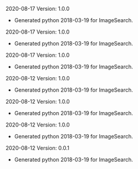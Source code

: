 2020-08-17 Version: 1.0.0
- Generated python 2018-03-19 for ImageSearch.

2020-08-17 Version: 1.0.0
- Generated python 2018-03-19 for ImageSearch.

2020-08-17 Version: 1.0.0
- Generated python 2018-03-19 for ImageSearch.

2020-08-12 Version: 1.0.0
- Generated python 2018-03-19 for ImageSearch.

2020-08-12 Version: 1.0.0
- Generated python 2018-03-19 for ImageSearch.

2020-08-12 Version: 1.0.0
- Generated python 2018-03-19 for ImageSearch.

2020-08-12 Version: 0.0.1
- Generated python 2018-03-19 for ImageSearch.

